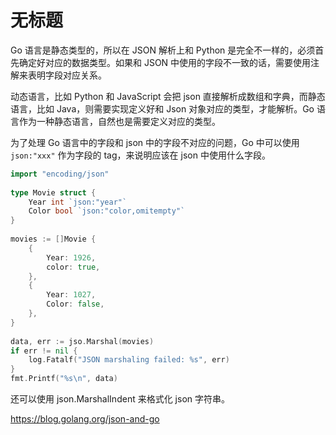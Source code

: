 # 无标题

<!--
ID: 940a845d-7d58-4530-92e6-68a8adc4fccd
Status: draft
Date: 2019-11-26T00:00:00
Modified: 2020-05-28T14:09:32
wp_id: 1140
-->

Go 语言是静态类型的，所以在 JSON 解析上和 Python 是完全不一样的，必须首先确定好对应的数据类型。如果和 JSON 中使用的字段不一致的话，需要使用注解来表明字段对应关系。

动态语言，比如 Python 和 JavaScript 会把 json 直接解析成数组和字典，而静态语言，比如 Java，则需要实现定义好和 Json 对象对应的类型，才能解析。Go 语言作为一种静态语言，自然也是需要定义对应的类型。
 
为了处理 Go 语言中的字段和 json 中的字段不对应的问题，Go 中可以使用 `json:"xxx"` 作为字段的 tag，来说明应该在 json 中使用什么字段。
 
```go
import "encoding/json"
 
type Movie struct {
    Year int `json:"year"`
    Color bool `json:"color,omitempty"`
}
 
movies := []Movie {
    {
        Year: 1926,
        color: true,
    },
    {
        Year: 1027,
        Color: false,
    },
}
 
data, err := jso.Marshal(movies)
if err != nil {
    log.Fatalf("JSON marshaling failed: %s", err)
}
fmt.Printf("%s\n", data)
```
 
还可以使用 json.MarshalIndent 来格式化 json 字符串。

https://blog.golang.org/json-and-go

